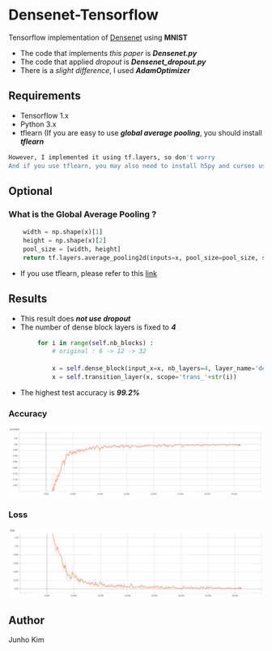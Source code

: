 # Densenet-Tensorflow
Tensorflow implementation of [Densenet](https://arxiv.org/abs/1608.06993) using **MNIST**
* The code that implements *this paper* is ***Densenet.py***
* The code that applied *dropout* is ***Densenet_dropout.py***
* There is a *slight difference*, I used ***AdamOptimizer***

## Requirements
* Tensorflow 1.x
* Python 3.x
* tflearn (If you are easy to use ***global average pooling***, you should install ***tflearn***
```bash
However, I implemented it using tf.layers, so don't worry
And if you use tflearn, you may also need to install h5py and curses using pip.
```

## Optional
### What is the Global Average Pooling ? 
```python
    width = np.shape(x)[1]
    height = np.shape(x)[2]
    pool_size = [width, height]
    return tf.layers.average_pooling2d(inputs=x, pool_size=pool_size, strides=stride)
````
* If you use tflearn, please refer to this [link](http://tflearn.org/layers/conv/#global-average-pooling)
## Results
* This result does ***not use dropout***
* The number of dense block layers is fixed to ***4***
```python
        for i in range(self.nb_blocks) :
            # original : 6 -> 12 -> 32

            x = self.dense_block(input_x=x, nb_layers=4, layer_name='dense_'+str(i))
            x = self.transition_layer(x, scope='trans_'+str(i))
```
* The highest test accuracy is ***99.2%***

### Accuracy
![accuracy](./assests/acc.JPG)

### Loss
![Loss](./assests/loss.JPG)


## Author
Junho Kim
